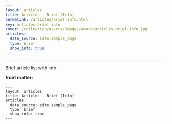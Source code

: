 ```yaml
---
layout: articles
title: Articles - Brief (Info)
permalink: /articles/brief-info.html
key: articles-brief-info
cover: /collection/assets/images/axure/articles-brief-info.jpg
articles:
  data_source: site.sample_page
  type: brief
  show_info: true
---
```


<div class="article__content" markdown="1">

---

Brief article list with info.

<!--more-->

**front matter:**

    ---
    layout: articles
    title: Articles - Brief (Info)
    articles:
      data_source: site.sample_page
      type: brief
      show_info: true
    ---

</div>
